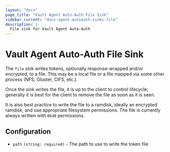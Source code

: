 ```yaml
---
layout: "docs"
page_title: "Vault Agent Auto-Auth File Sink"
sidebar_current: "docs-agent-autoauth-sinks-file"
description: |-
  File sink for Vault Agent Auto-Auth
---
```


# Vault Agent Auto-Auth File Sink 

The `file` sink writes tokens, optionally response-wrapped and/or encrypted, to
a file. This may be a local file or a file mapped via some other process (NFS,
Gluster, CIFS, etc.).

Once the sink writes the file, it is up to the client to control lifecycle;
generally it is best for the client to remove the file as soon as it is seen.

It is also best practice to write the file to a ramdisk, ideally an encrypted
ramdisk, and use appropriate filesystem permissions. The file is currently
always written with `0640` permissions.

## Configuration

- `path` `(string: required)` - The path to use to write the token file
